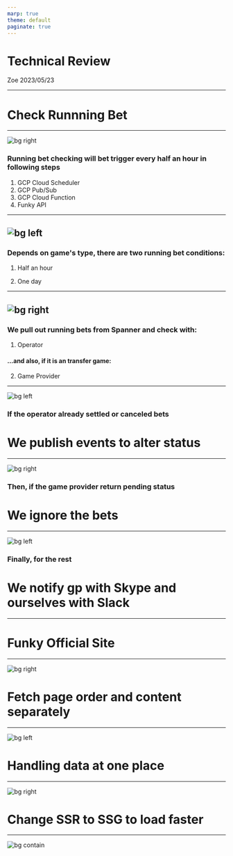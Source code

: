 ```yaml
---
marp: true
theme: default
paginate: true
---
```


# <!--fit--> Technical Review

Zoe
2023/05/23

---

# <!--fit--> Check Runnning Bet

---

![bg right](https://media.giphy.com/media/xTiTnEeKtzw4zJyFsQ/giphy.gif)

### Running bet checking will bet trigger every **half an hour** in following steps

1. GCP Cloud Scheduler
2. GCP Pub/Sub
3. GCP Cloud Function
4. Funky API

---

## ![bg left](https://media.giphy.com/media/v1.Y2lkPTc5MGI3NjExYTk4MWFhMWE5YzNiYmQwZjMyYzUzMzA4ZWJjMzhhYjdlYzY5ZWI5ZiZlcD12MV9pbnRlcm5hbF9naWZzX2dpZklkJmN0PWc/5t4gqIASvGzpBf9iMm/giphy-downsized-large.gif)

### Depends on game's type, there are two running bet conditions:

1. Half an hour

2. One day

---

## ![bg right](https://media.giphy.com/media/uKCrc7PFxJ9Xyya7DR/giphy.gif)

### We pull out running bets from Spanner and check with:

1. Operator

#### ...and also, if it is an **transfer game**:

2. Game Provider

---

![bg left](https://media.giphy.com/media/heIX5HfWgEYlW/giphy.gif)

### If the operator already settled or canceled bets

# We publish events to alter status

---

![bg right](https://media.giphy.com/media/G5Joz9CogWauYfFtln/giphy.gif)

### Then, if the game provider return pending status

# We ignore the bets

---

![bg left](https://media.giphy.com/media/huyZxIJvtqVeRp7QcS/giphy.gif)

### Finally, for the rest

# We notify gp with Skype and ourselves with Slack

---

# <!--fit--> Funky Official Site

---

![bg right](https://media.giphy.com/media/3o6UBaSkBsXM4gjgqc/giphy.gif)

# Fetch page order and content separately

---

![bg left](https://media.giphy.com/media/TejmLnMKgnmPInMQjV/giphy.gif)

# Handling data at one place

---

![bg right](https://media.giphy.com/media/v1.Y2lkPTc5MGI3NjExMjNiMmJhZDdlYWQwN2YyZjU5NTlhZjc2YTgwZTNjMDgwYmVhMWI4ZiZlcD12MV9pbnRlcm5hbF9naWZzX2dpZklkJmN0PWc/l0JMrPWRQkTeg3jjO/giphy.gif)

# Change SSR to SSG to load faster

---

![bg contain](https://media.giphy.com/media/xUPGcg1IJEKGCI6r5e/giphy.gif)
